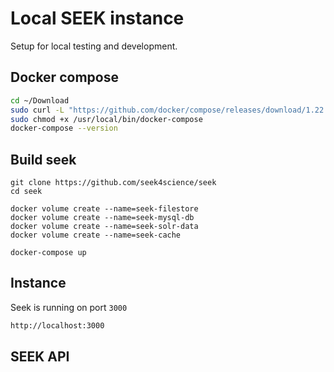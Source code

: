 # Local SEEK instance
Setup for local testing and development.

## Docker compose
```bash
cd ~/Download
sudo curl -L "https://github.com/docker/compose/releases/download/1.22.0/docker-compose-$(uname -s)-$(uname -m)" -o /usr/local/bin/docker-compose
sudo chmod +x /usr/local/bin/docker-compose
docker-compose --version
```

## Build seek
```
git clone https://github.com/seek4science/seek
cd seek

docker volume create --name=seek-filestore
docker volume create --name=seek-mysql-db
docker volume create --name=seek-solr-data
docker volume create --name=seek-cache

docker-compose up
```

## Instance
Seek is running on port `3000`
```bash
http://localhost:3000
```

## SEEK API
